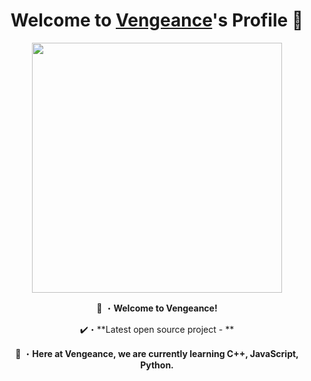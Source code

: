 <div align="center">
<h1>
    Welcome to <a href="https://github.com/V-engeance">Vengeance</a>'s Profile 👋
</h1>

<img src="https://raw.githubusercontent.com/never-mind-who/imageVengeance/master/logo2.png" height="400px" length="400px">

👋 ・**Welcome to Vengeance!**
  
  ✔️・**Latest open source project - **
  
  🌱 ・**Here at Vengeance, we are currently learning C++, JavaScript, Python.**
  
  </div>
